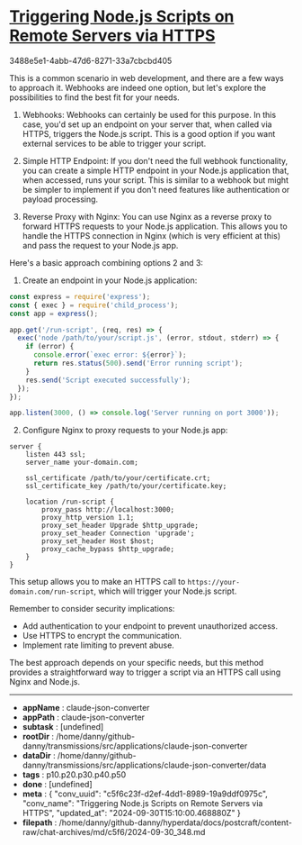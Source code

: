 # [Triggering Node.js Scripts on Remote Servers via HTTPS](https://claude.ai/chat/c5f6c23f-d2ef-4dd1-8989-19a9ddf0975c)

3488e5e1-4abb-47d6-8271-33a7cbcbd405

 This is a common scenario in web development, and there are a few ways to approach it. Webhooks are indeed one option, but let's explore the possibilities to find the best fit for your needs.

1. Webhooks:
Webhooks can certainly be used for this purpose. In this case, you'd set up an endpoint on your server that, when called via HTTPS, triggers the Node.js script. This is a good option if you want external services to be able to trigger your script.

2. Simple HTTP Endpoint:
If you don't need the full webhook functionality, you can create a simple HTTP endpoint in your Node.js application that, when accessed, runs your script. This is similar to a webhook but might be simpler to implement if you don't need features like authentication or payload processing.

3. Reverse Proxy with Nginx:
You can use Nginx as a reverse proxy to forward HTTPS requests to your Node.js application. This allows you to handle the HTTPS connection in Nginx (which is very efficient at this) and pass the request to your Node.js app.

Here's a basic approach combining options 2 and 3:

1. Create an endpoint in your Node.js application:

```javascript
const express = require('express');
const { exec } = require('child_process');
const app = express();

app.get('/run-script', (req, res) => {
  exec('node /path/to/your/script.js', (error, stdout, stderr) => {
    if (error) {
      console.error(`exec error: ${error}`);
      return res.status(500).send('Error running script');
    }
    res.send('Script executed successfully');
  });
});

app.listen(3000, () => console.log('Server running on port 3000'));
```

2. Configure Nginx to proxy requests to your Node.js app:

```nginx
server {
    listen 443 ssl;
    server_name your-domain.com;

    ssl_certificate /path/to/your/certificate.crt;
    ssl_certificate_key /path/to/your/certificate.key;

    location /run-script {
        proxy_pass http://localhost:3000;
        proxy_http_version 1.1;
        proxy_set_header Upgrade $http_upgrade;
        proxy_set_header Connection 'upgrade';
        proxy_set_header Host $host;
        proxy_cache_bypass $http_upgrade;
    }
}
```

This setup allows you to make an HTTPS call to `https://your-domain.com/run-script`, which will trigger your Node.js script.

Remember to consider security implications:
- Add authentication to your endpoint to prevent unauthorized access.
- Use HTTPS to encrypt the communication.
- Implement rate limiting to prevent abuse.

The best approach depends on your specific needs, but this method provides a straightforward way to trigger a script via an HTTPS call using Nginx and Node.js.

---

* **appName** : claude-json-converter
* **appPath** : claude-json-converter
* **subtask** : [undefined]
* **rootDir** : /home/danny/github-danny/transmissions/src/applications/claude-json-converter
* **dataDir** : /home/danny/github-danny/transmissions/src/applications/claude-json-converter/data
* **tags** : p10.p20.p30.p40.p50
* **done** : [undefined]
* **meta** : {
  "conv_uuid": "c5f6c23f-d2ef-4dd1-8989-19a9ddf0975c",
  "conv_name": "Triggering Node.js Scripts on Remote Servers via HTTPS",
  "updated_at": "2024-09-30T15:10:00.468880Z"
}
* **filepath** : /home/danny/github-danny/hyperdata/docs/postcraft/content-raw/chat-archives/md/c5f6/2024-09-30_348.md